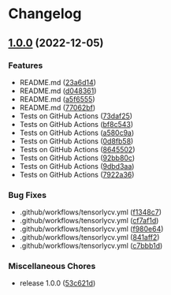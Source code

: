 # Changelog

## [1.0.0](https://github.com/kokitsuyuzaki/TensorLyCV/compare/v0.99.0...v1.0.0) (2022-12-05)


### Features

* README.md ([23a6d14](https://github.com/kokitsuyuzaki/TensorLyCV/commit/23a6d148cae6ae72d5d3963ef9116dbcf4ed74f8))
* README.md ([d048361](https://github.com/kokitsuyuzaki/TensorLyCV/commit/d0483614e3a5ef46ee2a2b51dd5a435bc4689386))
* README.md ([a5f6555](https://github.com/kokitsuyuzaki/TensorLyCV/commit/a5f6555014c095e00d2a50217f47fcb05b67274d))
* README.md ([77062bf](https://github.com/kokitsuyuzaki/TensorLyCV/commit/77062bf432171e126e4666e23192bc00033b3ef3))
* Tests on GitHub Actions ([73daf25](https://github.com/kokitsuyuzaki/TensorLyCV/commit/73daf254c745dbc1791078304a562d9e2f537752))
* Tests on GitHub Actions ([bf8c543](https://github.com/kokitsuyuzaki/TensorLyCV/commit/bf8c543bcda4dba7296a1fd49656e728385f333e))
* Tests on GitHub Actions ([a580c9a](https://github.com/kokitsuyuzaki/TensorLyCV/commit/a580c9ab8f03cbacbd50adbc77acc8618c4a2b7d))
* Tests on GitHub Actions ([0d8fb58](https://github.com/kokitsuyuzaki/TensorLyCV/commit/0d8fb58de3f3200f92c2dbb205b518088c1d00a1))
* Tests on GitHub Actions ([8645502](https://github.com/kokitsuyuzaki/TensorLyCV/commit/8645502b2c29fc53236b9a6a67b21270125605c0))
* Tests on GitHub Actions ([92bb80c](https://github.com/kokitsuyuzaki/TensorLyCV/commit/92bb80c3c00a01170f1ff6a63cc32ded05df7c7e))
* Tests on GitHub Actions ([9dbd3aa](https://github.com/kokitsuyuzaki/TensorLyCV/commit/9dbd3aa4e70faf8ccc2020406f5ee58f250a55cc))
* Tests on GitHub Actions ([7922a36](https://github.com/kokitsuyuzaki/TensorLyCV/commit/7922a362d9e24824177ff17886094238351fae9b))


### Bug Fixes

* .github/workflows/tensorlycv.yml ([f1348c7](https://github.com/kokitsuyuzaki/TensorLyCV/commit/f1348c7f7daf7a71d7722eab5fccc4afc81dff06))
* .github/workflows/tensorlycv.yml ([cf7af1d](https://github.com/kokitsuyuzaki/TensorLyCV/commit/cf7af1d9c89979bf57223079949d29ca900bdc47))
* .github/workflows/tensorlycv.yml ([f980e64](https://github.com/kokitsuyuzaki/TensorLyCV/commit/f980e64d0b8720f6a09e22e924923cc75d3323cb))
* .github/workflows/tensorlycv.yml ([841aff2](https://github.com/kokitsuyuzaki/TensorLyCV/commit/841aff2871dfcb9967280bdb345c8ffd7d887c05))
* .github/workflows/tensorlycv.yml ([c7bbb1d](https://github.com/kokitsuyuzaki/TensorLyCV/commit/c7bbb1d28e22bf884802cce99d863179da4f0bd1))


### Miscellaneous Chores

* release 1.0.0 ([53c621d](https://github.com/kokitsuyuzaki/TensorLyCV/commit/53c621daf116fae86dbb9688e6e4d2764c53bdaa))
